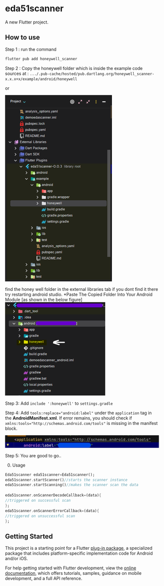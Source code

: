 # eda51scanner

A new Flutter project.
## How to use
Step 1 : run the command 
```bash
flutter pub add honeywell_scanner
```
Step 2 : Copy the honeywell folder which is inside the example code sources at :
`.../.pub-cache/hosted/pub.dartlang.org/honeywell_scanner-x.x.x+x/example/android/honeywell`


or 


![img.png](img.png)


find the honey well folder in the external libraries tab if you dont find it there try restarting android studio.
*Paste The Copied Folder Into Your Android Module [as shown in the below figure]
![img_1.png](img_1.png)

Step 3: 
Add `include ':honeywell'` to `settings.gradle`

Step 4:
Add `tools:replace="android:label"` under the `application` tag in the **AndroidManifest.xml**.
If error remains, you should check if `xmlns:tools="http://schemas.android.com/tools"` is missing in the manifest block.

![img_2.png](img_2.png)

Step 5:
You are good to go..

0. Usage
```dart
Eda51scanner eda51scanner=Eda51scanner();
eda51scanner.startScanner()//starts the scanner instance
eda51scanner.startScanning()//makes the scanner scan the data

eda51scanner.onScannerDecodeCallback=(data){
//triggered on successful scan
};
eda51scanner.onScannerErrorCallback=(data){
//triggered on unsuccessful scan
};
```
## Getting Started

This project is a starting point for a Flutter
[plug-in package](https://flutter.dev/developing-packages/),
a specialized package that includes platform-specific implementation code for
Android and/or iOS.

For help getting started with Flutter development, view the
[online documentation](https://flutter.dev/docs), which offers tutorials,
samples, guidance on mobile development, and a full API reference.

